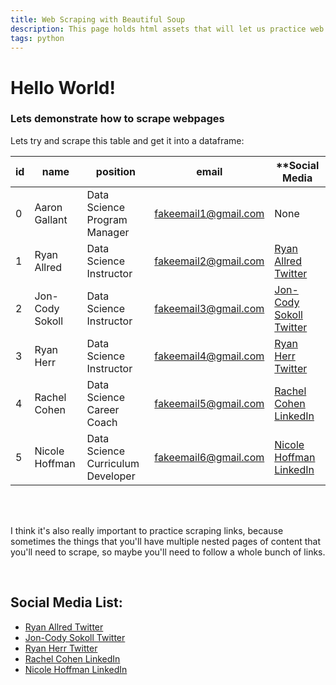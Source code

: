 ```yaml
---
title: Web Scraping with Beautiful Soup
description: This page holds html assets that will let us practice web scraping
tags: python
---
```



<h1 id="title"> Hello World! </h1>

<h3 class="subtitle">Lets demonstrate how to scrape webpages</h3>

Lets try and scrape this table and get it into a dataframe:

| **id** | **name**        | **position**                      | **email**            | **Social Media                                                        |
|--------|-----------------|-----------------------------------|----------------------|-----------------------------------------------------------------------|
| 0      | Aaron Gallant   | Data Science Program Manager      | fakeemail1@gmail.com | None                                                                  |
| 1      | Ryan Allred     | Data Science Instructor           | fakeemail2@gmail.com | [Ryan Allred Twitter](https://twitter.com/ryanallred)                 |
| 2      | Jon-Cody Sokoll | Data Science Instructor           | fakeemail3@gmail.com | [Jon-Cody Sokoll Twitter](https://twitter.com/Jon_Cody_)              |
| 3      | Ryan Herr       | Data Science Instructor           | fakeemail4@gmail.com | [Ryan Herr Twitter](https://twitter.com/rrherr)                       |
| 4      | Rachel Cohen    | Data Science Career Coach         | fakeemail5@gmail.com | [Rachel Cohen LinkedIn](https://www.linkedin.com/in/rachelfuldcohen/) |
| 5      | Nicole Hoffman  | Data Science Curriculum Developer | fakeemail6@gmail.com | [Nicole Hoffman LinkedIn](https://www.linkedin.com/in/nwhoffman2016/) |

<br>
<br>

<p>I think it's also really important to practice scraping links, because sometimes the things that you'll have multiple nested pages of content that you'll need to scrape, so maybe you'll need to follow a whole bunch of links.</p>

<br>

<h2 class="section">Social Media List:</h2>
<ul id='social-media-list'>
  <li class='sm-list-item'><a href="https://twitter.com/ryanallred">Ryan Allred Twitter</a></li>
  <li class='sm-list-item'><a href="https://twitter.com/Jon_Cody_">Jon-Cody Sokoll Twitter</a></li>
  <li class='sm-list-item'><a href="https://twitter.com/rrherr">Ryan Herr Twitter</a></li>
  <li class='sm-list-item'><a href="https://www.linkedin.com/in/rachelfuldcohen/">Rachel Cohen LinkedIn</a></li>
  <li class='sm-list-item'><a href="https://www.linkedin.com/in/nwhoffman2016/">Nicole Hoffman LinkedIn</a></li>  
<ul>


